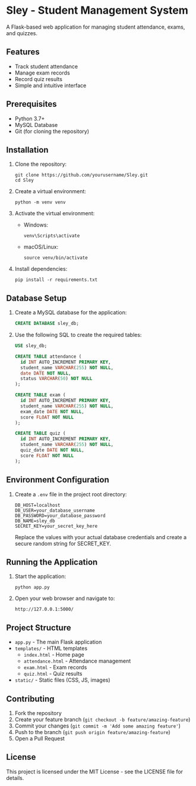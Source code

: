 # Sley - Student Management System

A Flask-based web application for managing student attendance, exams, and quizzes.

## Features

- Track student attendance
- Manage exam records
- Record quiz results
- Simple and intuitive interface

## Prerequisites

- Python 3.7+
- MySQL Database
- Git (for cloning the repository)

## Installation

1. Clone the repository:
   ```
   git clone https://github.com/yourusername/Sley.git
   cd Sley
   ```

2. Create a virtual environment:
   ```
   python -m venv venv
   ```

3. Activate the virtual environment:
   - Windows:
     ```
     venv\Scripts\activate
     ```
   - macOS/Linux:
     ```
     source venv/bin/activate
     ```

4. Install dependencies:
   ```
   pip install -r requirements.txt
   ```

## Database Setup

1. Create a MySQL database for the application:
   ```sql
   CREATE DATABASE sley_db;
   ```

2. Use the following SQL to create the required tables:
   ```sql
   USE sley_db;
   
   CREATE TABLE attendance (
     id INT AUTO_INCREMENT PRIMARY KEY,
     student_name VARCHAR(255) NOT NULL,
     date DATE NOT NULL,
     status VARCHAR(50) NOT NULL
   );
   
   CREATE TABLE exam (
     id INT AUTO_INCREMENT PRIMARY KEY,
     student_name VARCHAR(255) NOT NULL,
     exam_date DATE NOT NULL,
     score FLOAT NOT NULL
   );
   
   CREATE TABLE quiz (
     id INT AUTO_INCREMENT PRIMARY KEY,
     student_name VARCHAR(255) NOT NULL,
     quiz_date DATE NOT NULL,
     score FLOAT NOT NULL
   );
   ```

## Environment Configuration

1. Create a `.env` file in the project root directory:
   ```
   DB_HOST=localhost
   DB_USER=your_database_username
   DB_PASSWORD=your_database_password
   DB_NAME=sley_db
   SECRET_KEY=your_secret_key_here
   ```

   Replace the values with your actual database credentials and create a secure random string for SECRET_KEY.

## Running the Application

1. Start the application:
   ```
   python app.py
   ```

2. Open your web browser and navigate to:
   ```
   http://127.0.0.1:5000/
   ```

## Project Structure

- `app.py` - The main Flask application
- `templates/` - HTML templates
  - `index.html` - Home page
  - `attendance.html` - Attendance management
  - `exam.html` - Exam records
  - `quiz.html` - Quiz results
- `static/` - Static files (CSS, JS, images)

## Contributing

1. Fork the repository
2. Create your feature branch (`git checkout -b feature/amazing-feature`)
3. Commit your changes (`git commit -m 'Add some amazing feature'`)
4. Push to the branch (`git push origin feature/amazing-feature`)
5. Open a Pull Request

## License

This project is licensed under the MIT License - see the LICENSE file for details.
